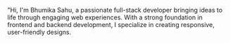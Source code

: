 "Hi, I'm Bhumika Sahu, a passionate full-stack developer bringing ideas to life through engaging web experiences.
With a strong foundation in frontend and backend development, I specialize in creating responsive, user-friendly designs.
